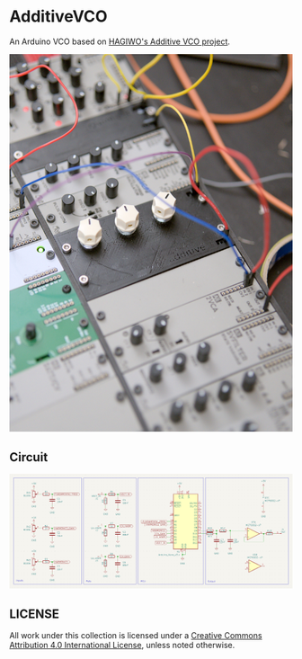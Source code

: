 # AdditiveVCO
An Arduino VCO based on [HAGIWO's Additive VCO project](https://note.com/solder_state/n/n30b3a8737b1e).

![AdditiveVCO](AdditiveVCO.jpg)

## Circuit

![AdditiveVCO](AdditiveVCO.png)


## LICENSE
All work under this collection is licensed under a
[Creative Commons Attribution 4.0 International License][cc-by], unless noted otherwise.

[cc-by]: http://creativecommons.org/licenses/by/4.0/
[cc-by-shield]: https://img.shields.io/badge/License-CC%20BY%204.0-lightgrey.svg
